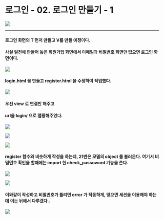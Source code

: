# 로그인 - 02. 로그인 만들기 - 1

![](https://images.velog.io/images/sh981013s/post/bdd6c443-3d8d-4ba1-bd0f-0ef21ad9ccbe/image.png)

---

#### 로그인 화면의 T 먼저 만들고 V를 만들 예정이다.
#### 사실 일전에 만들어 놓은 회원가입 화면에서 이메일과 비밀번호 화면만 없으면 로그인 화면이다.

![](https://images.velog.io/images/sh981013s/post/5979920c-c024-4a42-8fbf-5cffe1d4c15e/image.png)

#### login.html 을 만들고 register.html 을 수정하여 작업했다.

![](https://images.velog.io/images/sh981013s/post/4ff8b5e6-cee6-4d64-b02d-7da12c52f4a0/image.png)

#### 우선 view 로 연결만 해주고
#### url을 login/ 으로 맵핑해주었다.

![](https://images.velog.io/images/sh981013s/post/a850040b-3283-4464-a58b-4815f890a411/image.png)

![](https://images.velog.io/images/sh981013s/post/9ee6d5cd-93c7-4c10-ab53-847410d38736/image.png)

![](https://images.velog.io/images/sh981013s/post/6ab501b0-f9dc-4494-8e44-e8fc158ed2c3/image.png)

#### register 함수와 비슷하게 작성을 하는데, 21번은 모델의 object 를 불러온다. 여기서 비밀먼호 확인을 할때에는 import 한 check_passoword 기능을 쓴다.

![](https://images.velog.io/images/sh981013s/post/21ecbc29-58f0-45d3-9721-9533b1d2abdc/image.png)

![](https://images.velog.io/images/sh981013s/post/8777690b-b3ea-49d5-ad16-0642977a7a84/image.png)

#### 이와같이 작성하고 비밀번호가 틀리면 error 가 작동하게, 맞으면 세션을 이용해야 하는데 이는 뒤에서 다루겠다..

![](https://images.velog.io/images/sh981013s/post/250fffcb-3acc-46cd-9cf0-377a3048af42/image.png)